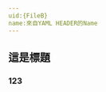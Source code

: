 ```yaml
---
uid:{FileB}
name:來自YAML HEADER的Name
---
```


## 這是標題

<h3 class="exporting-text supplychain-hidden">123</h3>


